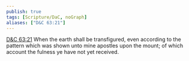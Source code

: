 ```yaml
---
publish: true
tags: [Scripture/DaC, noGraph]
aliases: ["D&C 63:21"]
---
```

[D&C 63:21](https://churchofjesuschrist.org/study/scriptures/dc-testament/dc/63?lang=eng&id=p21#p21) When the earth shall be transfigured, even according to the pattern which was shown unto mine apostles upon the mount; of which account the fulness ye have not yet received.
